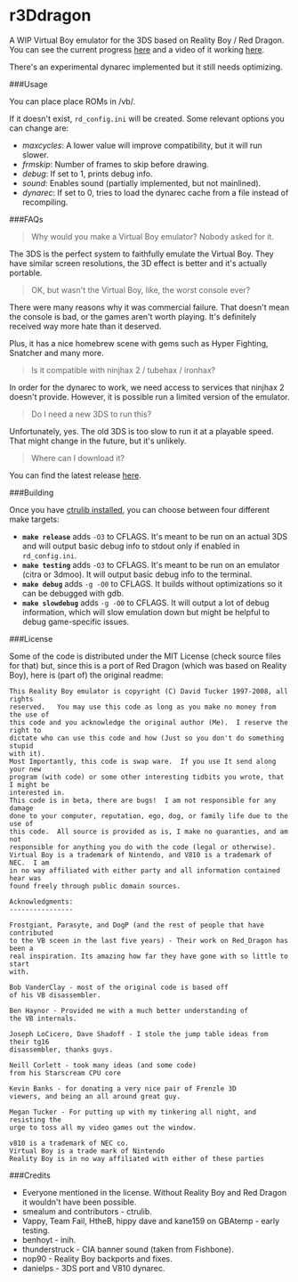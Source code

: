 r3Ddragon
=========

A WIP Virtual Boy emulator for the 3DS based on Reality Boy / Red Dragon. You can see the current progress
[here](https://github.com/mrdanielps/r3Ddragon/wiki/Current-progress) and a video of it working
[here](https://youtu.be/xJ9323yaQJY).

There's an experimental dynarec implemented but it still needs optimizing.

###Usage

You can place place ROMs in /vb/.

If it doesn't exist, `rd_config.ini` will be created. Some relevant options you can change are:

 * _maxcycles_: A lower value will improve compatibility, but it will run slower.
 * _frmskip_: Number of frames to skip before drawing.
 * _debug_: If set to 1, prints debug info.
 * _sound_: Enables sound (partially implemented, but not mainlined).
 * _dynarec_: If set to 0, tries to load the dynarec cache from a file instead of recompiling.

###FAQs

> Why would you make a Virtual Boy emulator? Nobody asked for it.

The 3DS is the perfect system to faithfully emulate the Virtual Boy. They have similar screen resolutions, the
 3D effect is better and it's actually portable.

> OK, but wasn't the Virtual Boy, like, the worst console ever?

There were many reasons why it was commercial failure. That doesn't mean the console is bad, or the games
aren't worth playing. It's definitely received way more hate than it deserved.

Plus, it has a nice homebrew scene with gems such as Hyper Fighting, Snatcher and many more.

> Is it compatible with ninjhax 2 / tubehax / ironhax?

In order for the dynarec to work, we need access to services that ninjhax 2 doesn't provide.
However, it is possible run a limited version of the emulator.

> Do I need a new 3DS to run this?

Unfortunately, yes. The old 3DS is too slow to run it at a playable speed. That might change in the future,
but it's unlikely.

> Where can I download it?

You can find the latest release [here](https://github.com/mrdanielps/r3Ddragon/releases).

###Building

Once you have [ctrulib installed](http://3dbrew.org/wiki/Setting_up_Development_Environment), you can choose
between four different make targets:

* **`make release`** adds `-O3` to CFLAGS. It's meant to be run on an actual 3DS and will output basic debug info to stdout only if enabled in `rd_config.ini`.
* **`make testing`** adds `-O3` to CFLAGS. It's meant to be run on an emulator (citra or 3dmoo). It will output basic debug info to the terminal.
* **`make debug`** adds `-g -O0` to CFLAGS. It builds without optimizations so it can be debugged with gdb.
* **`make slowdebug`** adds `-g -O0` to CFLAGS. It will output a lot of debug information, which will slow emulation down but might be helpful to debug game-specific issues.

###License

Some of the code is distributed under the MIT License (check source files for that) but, since
this is a port of Red Dragon (which was based on Reality Boy), here is (part of) the original readme:

```
This Reality Boy emulator is copyright (C) David Tucker 1997-2008, all rights
reserved.   You may use this code as long as you make no money from the use of
this code and you acknowledge the original author (Me).  I reserve the right to
dictate who can use this code and how (Just so you don't do something stupid
with it).
Most Importantly, this code is swap ware.  If you use It send along your new
program (with code) or some other interesting tidbits you wrote, that I might be
interested in.
This code is in beta, there are bugs!  I am not responsible for any damage
done to your computer, reputation, ego, dog, or family life due to the use of
this code.  All source is provided as is, I make no guaranties, and am not
responsible for anything you do with the code (legal or otherwise).
Virtual Boy is a trademark of Nintendo, and V810 is a trademark of NEC.  I am
in no way affiliated with either party and all information contained hear was
found freely through public domain sources.

Acknowledgments:
----------------

Frostgiant, Parasyte, and DogP (and the rest of people that have contributed
to the VB sceen in the last five years) - Their work on Red_Dragon has been a
real inspiration. Its amazing how far they have gone with so little to start
with.

Bob VanderClay - most of the original code is based off
of his VB disassembler.

Ben Haynor - Provided me with a much better understanding of
the VB internals.

Joseph LoCicero, Dave Shadoff - I stole the jump table ideas from their tg16
disassembler, thanks guys.

Neill Corlett - took many ideas (and some code)
from his Starscream CPU core

Kevin Banks - for donating a very nice pair of Frenzle 3D
viewers, and being an all around great guy.

Megan Tucker - For putting up with my tinkering all night, and resisting the
urge to toss all my video games out the window.

v810 is a trademark of NEC co.
Virtual Boy is a trade mark of Nintendo
Reality Boy is in no way affiliated with either of these parties
```

###Credits

* Everyone mentioned in the license. Without Reality Boy and Red Dragon it wouldn't have been possible.
* smealum and contributors - ctrulib.
* Vappy, Team Fail, HtheB, hippy dave and kane159 on GBAtemp - early testing.
* benhoyt - inih.
* thunderstruck - CIA banner sound (taken from Fishbone).
* nop90 - Reality Boy backports and fixes.
* danielps - 3DS port and V810 dynarec.
